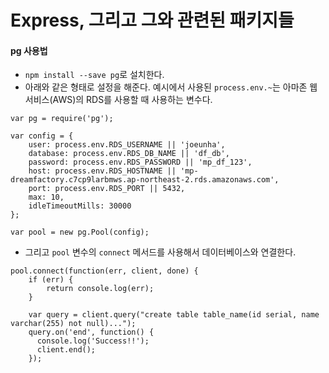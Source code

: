# Express, 그리고 그와 관련된 패키지들

#### pg 사용법
- `npm install --save pg`로 설치한다.
- 아래와 같은 형태로 설정을 해준다. 예시에서 사용된 `process.env.~`는 아마존 웹 서비스(AWS)의 RDS를 사용할 때 사용하는 변수다.
```
var pg = require('pg');

var config = {
    user: process.env.RDS_USERNAME || 'joeunha',
    database: process.env.RDS_DB_NAME || 'df_db',
    password: process.env.RDS_PASSWORD || 'mp_df_123',
    host: process.env.RDS_HOSTNAME || 'mp-dreamfactory.c7cp9larbmws.ap-northeast-2.rds.amazonaws.com',
    port: process.env.RDS_PORT || 5432,
    max: 10,
    idleTimeoutMills: 30000
};

var pool = new pg.Pool(config);
```

- 그리고 `pool` 변수의 `connect` 메서드를 사용해서 데이터베이스와 연결한다.
```
pool.connect(function(err, client, done) {
    if (err) {
        return console.log(err);
    }
    
    var query = client.query("create table table_name(id serial, name varchar(255) not null)...");
    query.on('end', function() {
      console.log('Success!!');
      client.end();
    });
```